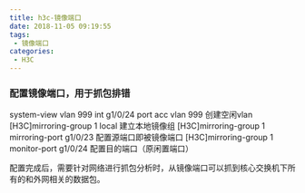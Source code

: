 ```yaml
---
title: h3c-镜像端口
date: 2018-11-05 09:19:55
tags:
 - 镜像端口
categories:
 - H3C
---
```


### 配置镜像端口，用于抓包排错
 <H3C>system-view
vlan 999
int g1/0/24
port acc vlan 999   创建空闲vlan
[H3C]mirroring-group 1 local     建立本地镜像组
[H3C]mirroring-group 1 mirroring-port g1/0/23    配置源端口即被镜像端口
[H3C]mirroring-group 1 monitor-port g1/0/24     配置目的端口（原闲置端口）

配置完成后，需要针对网络进行抓包分析时，从镜像端口可以抓到核心交换机下所有的和外网相关的数据包。
